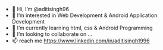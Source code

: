 - 👋 Hi, I’m @aditisingh96
- 👀 I’m interested in Web Development & Android Application Development
- 🌱 I’m currently learning html, css & Android Programming
- 💞️ I’m looking to collaborate on ...
- 📫 reach me https://www.linkedin.com/in/aditisingh1996

<!---
aditisingh96/aditisingh96 is a ✨ special ✨ repository because its `README.md` (this file) appears on your GitHub profile.
You can click the Preview link to take a look at your changes.
--->
